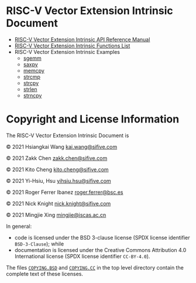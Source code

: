 # RISC-V Vector Extension Intrinsic Document
- [RISC-V Vector Extension Intrinsic API Reference Manual](rvv-intrinsic-api.md)
- [RISC-V Vector Extension Intrinsic Functions List](intrinsic_funcs.md)
- RISC-V Vector Extension Intrinsic Examples
  - [sgemm](examples/rvv_sgemm.c)
  - [saxpy](examples/rvv_saxpy.c)
  - [memcpy](examples/rvv_memcpy.c)
  - [strcmp](examples/rvv_strcmp.c)
  - [strcpy](examples/rvv_strcpy.c)
  - [strlen](examples/rvv_strlen.c)
  - [strncpy](examples/rvv_strncpy.c)

# Copyright and License Information

The RISC-V Vector Extension Intrinsic Document is

 &copy; 2021 Hsiangkai Wang <kai.wang@sifive.com>

 &copy; 2021 Zakk Chen <zakk.chen@sifive.com>

 &copy; 2021 Kito Cheng <kito.cheng@sifive.com>

 &copy; 2021 Yi-Hsiu, Hsu <yihsiu.hsu@sifive.com>

 &copy; 2021 Roger Ferrer Ibanez <roger.ferrer@bsc.es>

 &copy; 2021 Nick Knight <nick.knight@sifive.com>

 &copy; 2021 Mingjie Xing <mingjie@iscas.ac.cn>


In general:
- code is licensed under the BSD 3-clause license (SPDX license identifier `BSD-3-Clause`); while
- documentation is licensed under the Creative Commons Attribution 4.0 International license (SPDX license identifier `CC-BY-4.0`).

The files [`COPYING.BSD`](./COPYING.BSD) and [`COPYING.CC`](./COPYING.CC) in the top level directory contain the complete text of these licenses.
